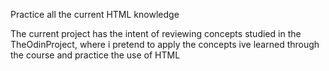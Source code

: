 Practice all the current HTML knowledge

The current project has the intent of reviewing concepts studied in the TheOdinProject, where i pretend to apply the concepts ive learned through the course and practice the use of HTML
 
